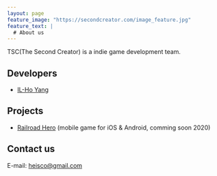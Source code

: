 ```yaml
---
layout: page
feature_image: "https://secondcreator.com/image_feature.jpg"
feature_text: |
  # About us
---
```


TSC(The Second Creator) is a indie game development team.

## Developers

- [IL-Ho Yang](./developer-ilhoyang.md)

## Projects

- [Railroad Hero](./project-railroadhero.md) (mobile game for iOS & Android, comming soon 2020)

## Contact us

E-mail: [heisco@gmail.com](mailto:heisco@gmail.com)

